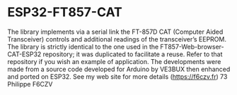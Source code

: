 # ESP32-FT857-CAT
The library implements via a serial link the FT-857D CAT (Computer Aided Transceiver) controls and additional readings of the transceiver’s EEPROM. 
The library is strictly identical to the one used in the FT857-Web-browser-CAT-ESP32 repository; it was duplicated to facilitate a reuse. Refer to that repository if you wish an example of application.
The developments were made from a source code developed for Arduino by VE3BUX then enhanced and ported on ESP32. See my web site for more details (https://f6czv.fr) 73 Philippe F6CZV

